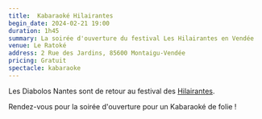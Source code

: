 ```yaml
---
title:  Kabaraoké Hilairantes
begin_date: 2024-02-21 19:00
duration: 1h45
summary: La soirée d'ouverture du festival Les Hilairantes en Vendée 
venue: Le Ratoké
address: 2 Rue des Jardins, 85600 Montaigu-Vendée
pricing: Gratuit
spectacle: kabaraoke
---
```


Les Diabolos Nantes sont de retour au festival des [Hilairantes](https://leshilairantes.fr/programmation-2024-2/). 

Rendez-vous pour la soirée d'ouverture pour un Kabaraoké de folie !
